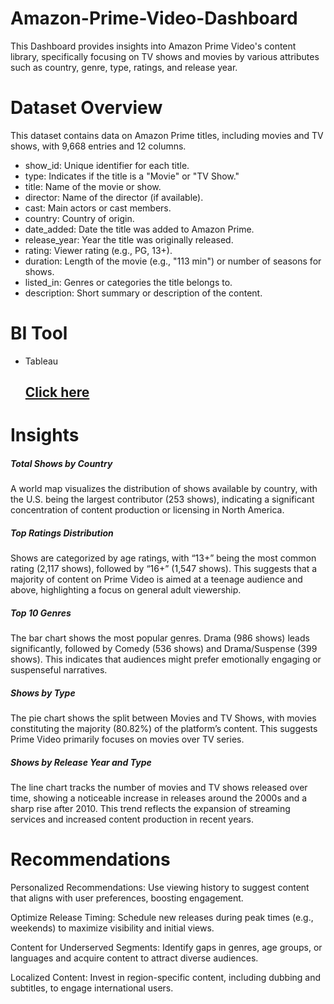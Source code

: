 # Amazon-Prime-Video-Dashboard
This Dashboard provides insights into Amazon Prime Video's content library, specifically focusing on TV shows and movies by various attributes such as country, genre, type, ratings, and release year.
# Dataset Overview
This dataset contains data on Amazon Prime titles, including movies and TV shows, with 9,668 entries and 12 columns.  
* show_id: Unique identifier for each title.
* type: Indicates if the title is a "Movie" or "TV Show."
* title: Name of the movie or show.
* director: Name of the director (if available).
* cast: Main actors or cast members.
* country: Country of origin.
* date_added: Date the title was added to Amazon Prime.
* release_year: Year the title was originally released.
* rating: Viewer rating (e.g., PG, 13+).
* duration: Length of the movie (e.g., "113 min") or number of seasons for shows.
* listed_in: Genres or categories the title belongs to.
* description: Short summary or description of the content.

# BI Tool
* Tableau
  ## [Click here](https://public.tableau.com/views/AmazonPrimeVideo_17309748062670/Dashboard1?:language=en-US&:sid=&:redirect=auth&:display_count=n&:origin=viz_share_link)

# Insights

##### Total Shows by Country
A world map visualizes the distribution of shows available by country, with the U.S. being the largest contributor (253 shows), indicating a significant concentration of content production or licensing in North America.
##### Top Ratings Distribution
Shows are categorized by age ratings, with “13+” being the most common rating (2,117 shows), followed by “16+” (1,547 shows). This suggests that a majority of content on Prime Video is aimed at a teenage audience and above, highlighting a focus on general adult viewership.
##### Top 10 Genres
The bar chart shows the most popular genres. Drama (986 shows) leads significantly, followed by Comedy (536 shows) and Drama/Suspense (399 shows). This indicates that audiences might prefer emotionally engaging or suspenseful narratives.
##### Shows by Type
The pie chart shows the split between Movies and TV Shows, with movies constituting the majority (80.82%) of the platform’s content. This suggests Prime Video primarily focuses on movies over TV series.
##### Shows by Release Year and Type
The line chart tracks the number of movies and TV shows released over time, showing a noticeable increase in releases around the 2000s and a sharp rise after 2010. This trend reflects the expansion of streaming services and increased content production in recent years.

# Recommendations 

Personalized Recommendations: Use viewing history to suggest content that aligns with user preferences, boosting engagement.  

Optimize Release Timing: Schedule new releases during peak times (e.g., weekends) to maximize visibility and initial views.  

Content for Underserved Segments: Identify gaps in genres, age groups, or languages and acquire content to attract diverse audiences.  

Localized Content: Invest in region-specific content, including dubbing and subtitles, to engage international users.

  
